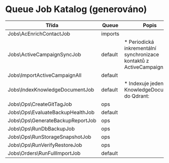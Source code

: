 # Queue Job Katalog (generováno)

| Třída | Queue | Popis |
|-------|-------|-------|
| Jobs\AcEnrichContactJob | imports |  |
| Jobs\ActiveCampaignSyncJob | default | * Periodická inkrementální synchronizace kontaktů z ActiveCampaign. |
| Jobs\ImportActiveCampaignAll | default |  |
| Jobs\IndexKnowledgeDocumentJob | default | * Indexuje jeden KnowledgeDocument do Qdrant: |
| Jobs\Ops\CreateGitTagJob | ops |  |
| Jobs\Ops\EvaluateBackupHealthJob | default |  |
| Jobs\Ops\GenerateBackupReportJob | ops |  |
| Jobs\Ops\RunDbBackupJob | ops |  |
| Jobs\Ops\RunStorageSnapshotJob | ops |  |
| Jobs\Ops\RunVerifyRestoreJob | ops |  |
| Jobs\Orders\RunFullImportJob | default |  |
